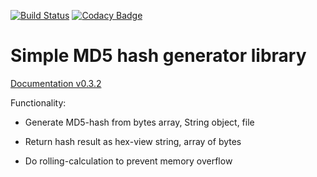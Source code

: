 [![Build Status](https://travis-ci.com/shchuko/MD5Generator.svg?branch=master)](https://travis-ci.com/shchuko/MD5Generator)
[![Codacy Badge](https://api.codacy.com/project/badge/Grade/9fbbfc0b2ec340b48a6d37e7408bdec2)](https://www.codacy.com/manual/shchuko/MD5Generator?utm_source=github.com&amp;utm_medium=referral&amp;utm_content=shchuko/MD5Generator&amp;utm_campaign=Badge_Grade)


# Simple MD5 hash generator library

[Documentation v0.3.2](https://shchuko.github.io/MD5Generator)

Functionality:

*   Generate MD5-hash from bytes array, String object, file


*   Return hash result as hex-view string, array of bytes


*   Do rolling-calculation to prevent memory overflow 
